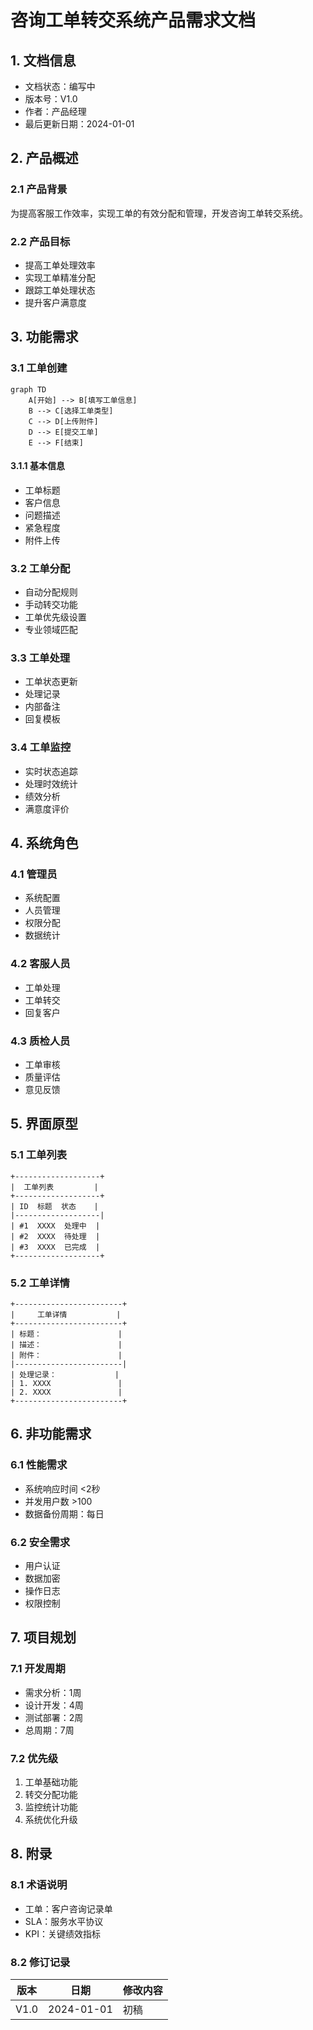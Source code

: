  # 咨询工单转交系统产品需求文档

## 1. 文档信息

- 文档状态：编写中
- 版本号：V1.0
- 作者：产品经理
- 最后更新日期：2024-01-01

## 2. 产品概述

### 2.1 产品背景
为提高客服工作效率，实现工单的有效分配和管理，开发咨询工单转交系统。

### 2.2 产品目标
- 提高工单处理效率
- 实现工单精准分配
- 跟踪工单处理状态
- 提升客户满意度

## 3. 功能需求

### 3.1 工单创建
```mermaid
graph TD
    A[开始] --> B[填写工单信息]
    B --> C[选择工单类型]
    C --> D[上传附件]
    D --> E[提交工单]
    E --> F[结束]
```

#### 3.1.1 基本信息
- 工单标题
- 客户信息
- 问题描述
- 紧急程度
- 附件上传

### 3.2 工单分配
- 自动分配规则
- 手动转交功能
- 工单优先级设置
- 专业领域匹配

### 3.3 工单处理
- 工单状态更新
- 处理记录
- 内部备注
- 回复模板

### 3.4 工单监控
- 实时状态追踪
- 处理时效统计
- 绩效分析
- 满意度评价

## 4. 系统角色

### 4.1 管理员
- 系统配置
- 人员管理
- 权限分配
- 数据统计

### 4.2 客服人员
- 工单处理
- 工单转交
- 回复客户

### 4.3 质检人员
- 工单审核
- 质量评估
- 意见反馈

## 5. 界面原型

### 5.1 工单列表
```
+-------------------+
|  工单列表         |
+-------------------+
| ID  标题  状态    |
|-------------------|
| #1  XXXX  处理中  |
| #2  XXXX  待处理  |
| #3  XXXX  已完成  |
+-------------------+
```

### 5.2 工单详情
```
+------------------------+
|     工单详情           |
+------------------------+
| 标题：                 |
| 描述：                 |
| 附件：                 |
|------------------------|
| 处理记录：             |
| 1. XXXX               |
| 2. XXXX               |
+------------------------+
```

## 6. 非功能需求

### 6.1 性能需求
- 系统响应时间 <2秒
- 并发用户数 >100
- 数据备份周期：每日

### 6.2 安全需求
- 用户认证
- 数据加密
- 操作日志
- 权限控制

## 7. 项目规划

### 7.1 开发周期
- 需求分析：1周
- 设计开发：4周
- 测试部署：2周
- 总周期：7周

### 7.2 优先级
1. 工单基础功能
2. 转交分配功能
3. 监控统计功能
4. 系统优化升级

## 8. 附录

### 8.1 术语说明
- 工单：客户咨询记录单
- SLA：服务水平协议
- KPI：关键绩效指标

### 8.2 修订记录
| 版本 | 日期 | 修改内容 |
|------|------|----------|
| V1.0 | 2024-01-01 | 初稿 |